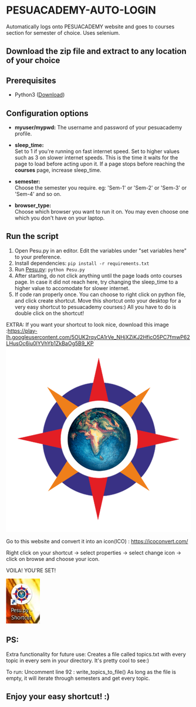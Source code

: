 # PESUACADEMY-AUTO-LOGIN
Automatically logs onto PESUACADEMY website and goes to courses section for semester of choice.
Uses selenium.

## Download the zip file and extract to any location of your choice

## Prerequisites  
  
 - Python3 ([Download](https://www.python.org/downloads/))  
 
## Configuration options  

 - **myuser/mypwd:**
  The username and password of your pesuacademy profile.

- **sleep_time:**  
  Set to 1 if you're running on fast internet speed.
  Set to higher values such as 3 on slower internet speeds.
  This is the time it waits for the page to load before acting upon it.
  If a page stops before reaching the **courses** page, increase sleep_time.

- **semester:**  
Choose the semester you require. eg: 'Sem-1' or 'Sem-2' or 'Sem-3' or 'Sem-4' and so on.

- **browser_type:**  
Choose which browser you want to run it on. You may even choose one which you don't have on your laptop.

## Run the script

 1. Open Pesu.py in an editor. Edit the variables under "set variables here" to your preference.
 2. Install dependencies:   ```pip install -r requirements.txt```
 3. Run [Pesu.py](Pesu.py): `python Pesu.py`
 4. After starting, do not click anything until the page loads onto courses page. In case it did not reach here, try changing the sleep_time to a higher value to accomodate for slower internet. 
 5. If code ran properly once. You can choose to right click on python file, and click create shortcut. Move this shortcut onto your desktop for a very easy shortcut to pesuacademy courses:) All you have to do is double click on the shortcut!
 
 EXTRA: If you want your shortcut to look nice, download this image :https://play-lh.googleusercontent.com/5OUK2rqyCA1rVe_NHjXZiKJ2HficO5PC7fmwP62LHusOc6iu0lYVhYb1ZkBaOg5B9_KP
  ![alt text](https://github.com/siddharthp02/PESUACADEMY-AUTO-LOGIN/blob/master/pesu.png?raw=true)
 
 Go to this website and convert it into an icon(ICO) : https://icoconvert.com/
 
 Right click on your shortcut -> select properties -> select change icon -> click on browse and choose your icon.
 
 VOILA! YOU'RE SET!
 
 ![alt text](https://github.com/siddharthp02/PESUACADEMY-AUTO-LOGIN/blob/master/SHORTCUT.JPG?raw=true)
 
## PS:
Extra functionality for future use: Creates a file called topics.txt with every topic in every sem in your directory. It's pretty cool to see:)

To run: Uncomment line 92 : write_topics_to_file()
As long as the file is empty, it will iterate through semesters and get every topic.

## Enjoy your easy shortcut! :)
